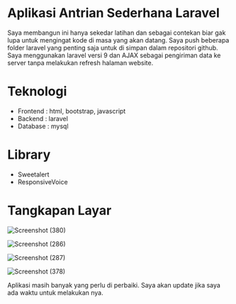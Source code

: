# Aplikasi Antrian Sederhana Laravel
Saya membangun ini hanya sekedar latihan dan sebagai contekan biar gak lupa untuk mengingat kode di masa yang akan datang. Saya push beberapa folder laravel yang penting saja untuk di simpan dalam repositori github. Saya menggunakan laravel versi 9 dan AJAX sebagai pengiriman data ke server tanpa melakukan refresh halaman website.

# Teknologi
- Frontend : html, bootstrap, javascript 
- Backend : laravel
- Database : mysql

# Library
- Sweetalert
- ResponsiveVoice

# Tangkapan Layar
![Screenshot (380)](https://user-images.githubusercontent.com/83481679/227674746-eebedcc5-baf6-418d-9e8d-90cde4b44759.png)

![Screenshot (286)](https://user-images.githubusercontent.com/83481679/227674625-a1074b4f-681c-4d1e-8276-47f54c05285c.png)

![Screenshot (287)](https://user-images.githubusercontent.com/83481679/227674626-4e111996-0fd9-4f68-9e04-5064fe3b7072.png)

![Screenshot (378)](https://user-images.githubusercontent.com/83481679/227674629-50386537-892c-43f1-a340-c5a569c3127d.png)

Aplikasi masih banyak yang perlu di perbaiki. Saya akan update jika saya ada waktu untuk melakukan nya.

